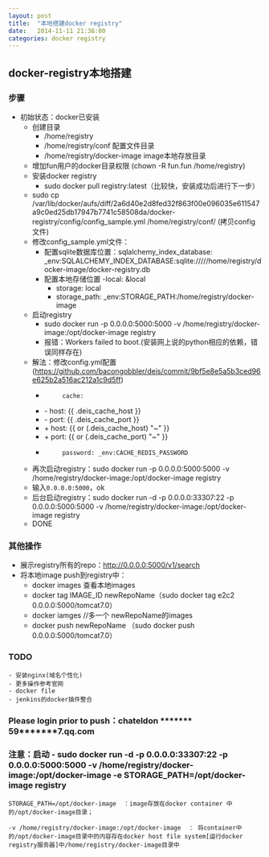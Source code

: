 ```yaml
---
layout: post
title:  "本地搭建docker registry"
date:   2014-11-11 21:36:00
categories: docker registry
---
```


##  docker-registry本地搭建

### 步骤

- 初始状态：docker已安装
	- 创建目录
		- /home/registry
		- /home/registry/conf 配置文件目录
		- /home/registry/docker-image  image本地存放目录
	- 增加fun用户的docker目录权限 (chown -R fun.fun /home/registry)
	- 安装docker registry
		- sudo docker pull registry:latest（比较快，安装成功后进行下一步）
	- sudo cp /var/lib/docker/aufs/diff/2a6d40e2d8fed32f863f00e096035e611547a9c0ed25db17947b7741c58508da/docker-registry/config/config_sample.yml /home/registry/conf/  (拷贝config文件)
	- 修改config_sample.yml文件：
		- 配置sqlite数据库位置：sqlalchemy_index_database: _env:SQLALCHEMY_INDEX_DATABASE:sqlite://///home/registry/docker-image/docker-registry.db
		- 配置本地存储位置
			-local: &local
			- storage: local
			- storage_path: _env:STORAGE_PATH:/home/registry/docker-image
	- 启动registry
		- sudo docker run -p 0.0.0.0:5000:5000 -v /home/registry/docker-image:/opt/docker-image registry
		- 报错：Workers failed to boot.(安装网上说的python相应的依赖，错误同样存在)
	-	解法：修改config.yml配置(https://github.com/bacongobbler/deis/commit/9bf5e8e5a5b3ced96e625b2a516ac212a1c9d5ff)
		-	       cache:
		- \-        host: \{\{ .deis_cache_host \}\}
		- \-        port: \{\{ .deis_cache_port \}\}
		- \+        host: \{\{ or (.deis_cache_host) "~" \}\}
		- \+        port: \{\{ or (.deis_cache_port) "~" \}\}
		-          password: _env:CACHE_REDIS_PASSWORD
	- 再次启动registry：sudo docker run -p 0.0.0.0:5000:5000 -v /home/registry/docker-image:/opt/docker-image registry  
	- 输入`0.0.0.0:5000`，ok
	- 后台启动registry：sudo docker run -d -p 0.0.0.0:33307:22 -p 0.0.0.0:5000:5000 -v /home/registry/docker-image:/opt/docker-image registry
	- DONE

### 其他操作

- 展示registry所有的repo：http://0.0.0.0:5000/v1/search
- 将本地image push到registry中：
	- docker images 查看本地images
	- docker tag IMAGE_ID newRepoName（sudo docker tag e2c2 0.0.0.0:5000/tomcat7.0）
	- docker iamges //多一个 newRepoName的images
	- docker push newRepoName （sudo docker push 0.0.0.0:5000/tomcat7.0）

### TODO

	- 安装nginx(域名个性化)
	- 更多操作参考官网
	- docker file
	- jenkins的docker插件整合


### Please login prior to push：chateldon  *******  59*******7.qq.com

### **注意**：启动 - sudo docker run -d -p 0.0.0.0:33307:22 -p 0.0.0.0:5000:5000 -v /home/registry/docker-image:/opt/docker-image -e STORAGE_PATH=/opt/docker-image registry

    STORAGE_PATH=/opt/docker-image  ：image存放在docker container 中的/opt/docker-image目录；

    -v /home/registry/docker-image:/opt/docker-image  ： 将container中的/opt/docker-image目录中的内容存在docker host file system[运行docker registry服务器]中/home/registry/docker-image目录中

